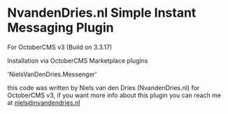 # NvandenDries.nl Simple Instant Messaging Plugin 
For OctoberCMS v3 (Build on 3.3.17)

Installation via OctoberCMS Marketplace plugins

'NielsVanDenDries.Messenger'

this code was written by Niels van den Dries (NvandenDries.nl) for OctoberCMS v3, 
if you want more info about this plugin you can reach me at niels@nvandendries.nl
